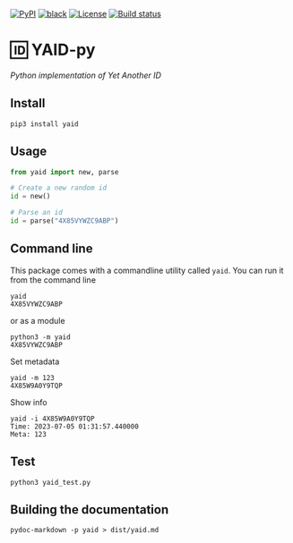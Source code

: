 [![PyPI](https://img.shields.io/pypi/v/yaid?style=for-the-badge)](https://pypi.org/project/yaid)
[![black](https://img.shields.io/badge/code--style-black-black?style=for-the-badge)](https://black.readthedocs.io/)
[![License](https://img.shields.io/github/license/hnz/yaid?style=for-the-badge)](https://github.com/hnz/yaid/blob/main/LICENSE)
[![Build status](https://img.shields.io/github/actions/workflow/status/hnz/yaid/check-py.yml?style=for-the-badge)](https://github.com/hnz/yaid/actions/workflows/check-py.yml)

# 🆔 YAID-py

_Python implementation of Yet Another ID_

## Install

    pip3 install yaid

## Usage

```python
from yaid import new, parse

# Create a new random id
id = new()

# Parse an id
id = parse("4X85VYWZC9ABP")
```

## Command line

This package comes with a commandline utility called `yaid`.
You can run it from the command line

    yaid
    4X85VYWZC9ABP

or as a module

    python3 -m yaid
    4X85VYWZC9ABP

Set metadata

    yaid -m 123
    4X85W9A0Y9TQP

Show info

    yaid -i 4X85W9A0Y9TQP
    Time: 2023-07-05 01:31:57.440000
    Meta: 123

## Test

    python3 yaid_test.py

## Building the documentation

    pydoc-markdown -p yaid > dist/yaid.md
